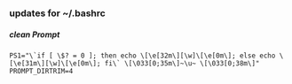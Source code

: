 ### updates for ~/.bashrc


##### clean Prompt
```
PS1="\`if [ \$? = 0 ]; then echo \[\e[32m\][\w]\[\e[0m\]; else echo \[\e[31m\][\w]\[\e[0m\]; fi\` \[\033[0;35m\]~\u~ \[\033[0;38m\]"
PROMPT_DIRTRIM=4
```
